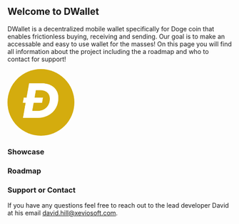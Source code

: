 ## Welcome to DWallet

DWallet is a decentralized mobile wallet specifically for Doge coin that enables frictionless buying, receiving and sending. Our goal is to make an accessable and easy to use wallet for the masses! On this page you will find all information about the project including the a roadmap and who to contact for support!

<img src="./DWallet Logo.jpg" width="150" height="150" style="border-radius:50%"
 />
 
 ### Showcase


### Roadmap



### Support or Contact
If you have any questions feel free to reach out to the lead developer David at his email david.hill@xeviosoft.com.
